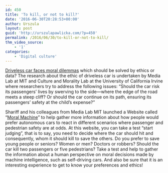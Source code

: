 ```yaml
---
id: 450
title: 'To kill, or not to kill?'
date: '2016-06-30T20:28:53+00:00'
author: Urszula
layout: post
guid: 'http://urszulapawlicka.com/?p=450'
permalink: /2016/06/30/to-kill-or-not-to-kill/
thm_video_source:
    - '1'
categories:
    - 'Digital culture'
---
```


[Driveless car faces moral dilemmas](http://www.scientificamerican.com/article/driverless-cars-will-face-moral-dilemmas/?WT.mc_id=SA_TW_TECH_NEWS) which should be solved by ethics or data? The research about the ethic of driveless car is undertaken by Media Lab at MIT and Culture and Morality Lab at the University of California Irvine where researchers try to address the following issues: “Should the car risk its passengers’ lives by swerving to the side—where the edge of the road meets a steep cliff? Or should the car continue on its path, ensuring its passengers’ safety at the child’s expense?”

Shariff and his colleagues from Media Lab MIT launched a Website called “[Moral Machine](http://moralmachine.mit.edu/)” to help gather more information about how people would prefer autonomous cars to react in different scenarios where passenger and pedestrian safety are at odds. At this website, you can take a test “start judging”, that is to say, you need to decide where the car should hit and consequently, whom it should kill to save the others. Do you prefer to save young people or seniors? Women or men? Doctors or robbers? Should the car kill two passengers or five pedestrians? Take a test and help to gather the information about a human perspective on moral decisions made by machine intelligence, such as self-driving cars. And also be sure that it is an interesting experience to get to know your preferences and ethics!